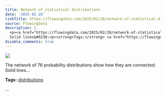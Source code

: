 ```yaml
---
title: Network of statistical distributions
date: '2025-02-28'
linkTitle: https://flowingdata.com/2025/02/28/network-of-statistical-distributions/
source: FlowingData
description: |-
  <p><a href="https://flowingdata.com/2025/02/28/network-of-statistical-distributions/"><img src="https://flowingdata.com/wp-content/uploads/2025/02/univariate-distributions-750x890.png" style="max-width:100%;height:auto" /></a></p>The network of 76 probability distributions show how they are connected:
  Solid lines&#8230;<p><strong>Tags:</strong> <a href="https://flowingdata.com/tag/distributions/" rel="tag">distributions</a></p> ...
disable_comments: true
---
```

<p><a href="https://flowingdata.com/2025/02/28/network-of-statistical-distributions/"><img src="https://flowingdata.com/wp-content/uploads/2025/02/univariate-distributions-750x890.png" style="max-width:100%;height:auto" /></a></p>The network of 76 probability distributions show how they are connected:
Solid lines&#8230;<p><strong>Tags:</strong> <a href="https://flowingdata.com/tag/distributions/" rel="tag">distributions</a></p> ...